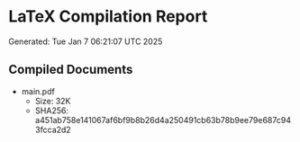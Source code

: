 # LaTeX Compilation Report
Generated: Tue Jan  7 06:21:07 UTC 2025
## Compiled Documents
- main.pdf
  - Size: 32K
  - SHA256: a451ab758e141067af6bf9b8b26d4a250491cb63b78b9ee79e687c943fcca2d2
